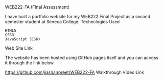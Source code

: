 WEB222-FA (Final Assessment)

I have built a portfolio website for my WEB222 Final Project as a second semester student at Seneca College.
Technologies Used

    HTML5
    CSS3
    JavaScript (ES6)

Web Site Link

The website has been hosted using GitHub pages itself and you can access it through the link below

https://github.com/jjashanpreet/WEB222-FA
Walkthrough Video Link
